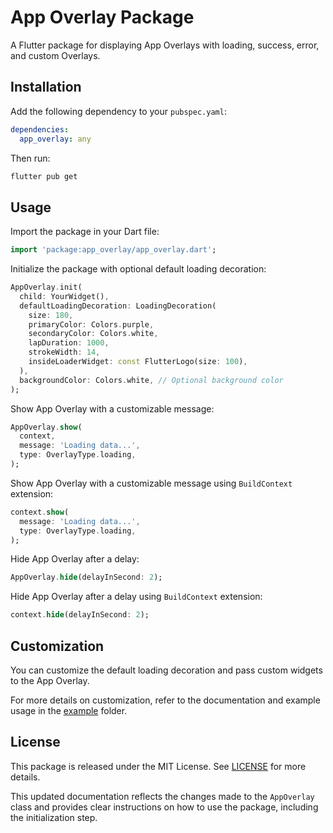 # App Overlay Package

A Flutter package for displaying App Overlays with loading, success, error, and custom Overlays.

## Installation

Add the following dependency to your `pubspec.yaml`:

```yaml
dependencies:
  app_overlay: any
```

Then run:

```bash
flutter pub get
```

## Usage

Import the package in your Dart file:

```dart
import 'package:app_overlay/app_overlay.dart';
```

Initialize the package with optional default loading decoration:

```dart
AppOverlay.init(
  child: YourWidget(),
  defaultLoadingDecoration: LoadingDecoration(
    size: 180,
    primaryColor: Colors.purple,
    secondaryColor: Colors.white,
    lapDuration: 1000,
    strokeWidth: 14,
    insideLoaderWidget: const FlutterLogo(size: 100),
  ),
  backgroundColor: Colors.white, // Optional background color
);
```

Show App Overlay with a customizable message:

```dart
AppOverlay.show(
  context,
  message: 'Loading data...',
  type: OverlayType.loading,
);
```

Show App Overlay with a customizable message using `BuildContext` extension:

```dart
context.show(
  message: 'Loading data...',
  type: OverlayType.loading,
);
```

Hide App Overlay after a delay:

```dart
AppOverlay.hide(delayInSecond: 2);
```

Hide App Overlay after a delay using `BuildContext` extension:

```dart
context.hide(delayInSecond: 2);
```

## Customization

You can customize the default loading decoration and pass custom widgets to the App Overlay.

For more details on customization, refer to the documentation and example usage in the [example](example) folder.

## License

This package is released under the MIT License. See [LICENSE](LICENSE) for more details.

This updated documentation reflects the changes made to the `AppOverlay` class and provides clear instructions on how to use the package, including the initialization step.
